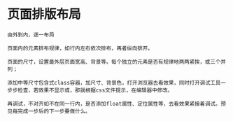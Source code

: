 # 页面排版布局

    由外到内，逐一布局
    
    页面内的元素排布规律，如行内左右依次排布，再者纵向排开。

    页面的尺寸，设置最外层页面宽高、背景等。每个独立的元素是否有规律地两两紧挨，或三个并列；
    
    添加中等尺寸包含式class容器，加尺寸、背景色，打开浏览器去看效果，同时打开调试工具一步步检查，若效果不显示或，那就根据css文件提示，在编辑器中修改。

    再调试，不对齐如不在同一行内，是否添加float属性、定位属性等，去看效果紧接着调试。预见每完成一步后的下一步要做什么。
